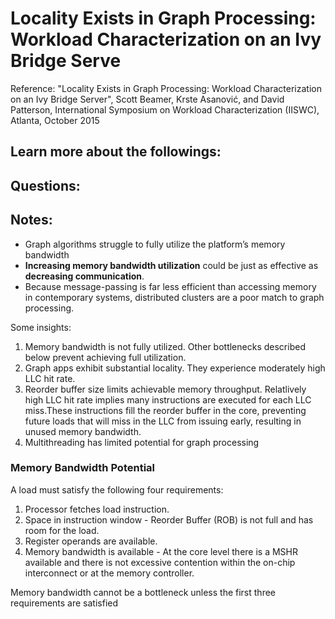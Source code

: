 # Locality Exists in Graph Processing: Workload Characterization on an Ivy Bridge Serve 
Reference: "Locality Exists in Graph Processing: Workload Characterization on an Ivy Bridge Server", Scott Beamer, Krste Asanović, and David Patterson, International Symposium on Workload Characterization (IISWC), Atlanta, October 2015

## Learn more about the followings:


## Questions:

## Notes:

*  Graph algorithms struggle to fully utilize the platform’s memory bandwidth
*  **Increasing memory bandwidth utilization** could be just as effective as **decreasing communication**.
*  Because message-passing is far less efficient than accessing memory in contemporary systems, distributed clusters are a poor match to graph processing.

Some insights:
1. Memory bandwidth is not fully utilized. Other bottlenecks described below prevent achieving full utilization.
2. Graph apps exhibit substantial locality. They experience moderately high LLC hit rate.
3. Reorder buffer size limits achievable memory throughput. Relatlively high LLC hit rate implies many instructions are executed for each LLC miss.These instructions fill the reorder buffer in the core, preventing future loads that will miss in the LLC from issuing early, resulting in unused memory bandwidth.
4. Multithreading has limited potential for graph processing


### Memory Bandwidth Potential
A load must satisfy the following four requirements:
1. Processor fetches load instruction.
2. Space in instruction window - Reorder Buffer (ROB) is not full and has room for the load.
3. Register operands are available.
4. Memory bandwidth is available - At the core level there is a MSHR available and there is not excessive contention within the on-chip interconnect or at the memory controller.

Memory bandwidth cannot be a bottleneck unless the first three requirements are satisfied